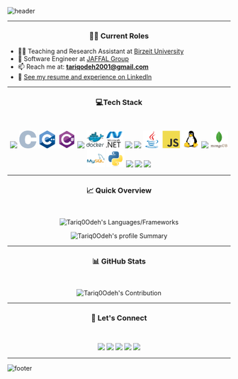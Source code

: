 ![header](https://capsule-render.vercel.app/api?type=waving&color=gradient&height=280&section=header&text=Hi%20there%20%F0%9F%91%8B&fontSize=90)

---

<h3 align="center"> 👨‍💻 Current Roles </h3>

- 👨‍🏫 Teaching and Research Assistant at [Birzeit University](https://www.linkedin.com/school/birzeit-university/posts/?feedView=all)
- 💼 Software Engineer at [JAFFAL Group](https://www.linkedin.com/company/al-jaffal-group/)
- 📫 Reach me at: **tariqodeh2001@gmail.com**
- 🔗 [See my resume and experience on LinkedIn](https://www.linkedin.com/in/tariqodeh/)

---

<h3 align="center"> 💻Tech Stack </h3>
<br>
 <p align="center">
  <img src="https://cdn.worldvectorlogo.com/logos/arduino-1.svg" width="40" />
  <img src="https://raw.githubusercontent.com/devicons/devicon/master/icons/c/c-original.svg" width="40" />
  <img src="https://raw.githubusercontent.com/devicons/devicon/master/icons/cplusplus/cplusplus-original.svg" width="40" />
  <img src="https://raw.githubusercontent.com/devicons/devicon/master/icons/csharp/csharp-original.svg" width="40" />
  <img src="https://cdn.worldvectorlogo.com/logos/django.svg" width="40" />
  <img src="https://raw.githubusercontent.com/devicons/devicon/master/icons/docker/docker-original-wordmark.svg" width="40" />
  <img src="https://raw.githubusercontent.com/devicons/devicon/master/icons/dot-net/dot-net-original-wordmark.svg" width="40" />
  <img src="https://www.vectorlogo.zone/logos/figma/figma-icon.svg" width="40" />
  <img src="https://www.vectorlogo.zone/logos/git-scm/git-scm-icon.svg" width="40" />
  <img src="https://raw.githubusercontent.com/devicons/devicon/master/icons/java/java-original.svg" width="40" />
  <img src="https://raw.githubusercontent.com/devicons/devicon/master/icons/javascript/javascript-original.svg" width="40" />
  <img src="https://raw.githubusercontent.com/devicons/devicon/master/icons/linux/linux-original.svg" width="40" />
  <img src="https://upload.wikimedia.org/wikipedia/commons/2/21/Matlab_Logo.png" width="40" />
  <img src="https://raw.githubusercontent.com/devicons/devicon/master/icons/mongodb/mongodb-original-wordmark.svg" width="40" />
  <img src="https://raw.githubusercontent.com/devicons/devicon/master/icons/mysql/mysql-original-wordmark.svg" width="40" />
  <img src="https://raw.githubusercontent.com/devicons/devicon/master/icons/python/python-original.svg" width="40" />
  <img src="https://www.vectorlogo.zone/logos/pytorch/pytorch-icon.svg" width="40" />
  <img src="https://www.vectorlogo.zone/logos/sqlite/sqlite-icon.svg" width="40" />
  <img src="https://www.vectorlogo.zone/logos/tensorflow/tensorflow-icon.svg" width="40" />
</p>

---

<h3 align="center"> 📈 Quick Overview </h3>
<br>
<p align = "center">
  <img src = "https://github-readme-stats.vercel.app/api/top-langs?username=Tariq0odeh&show_icons=true&count_private=true&locale=en&layout=compact&langs_count=10&hide_border=true&bg_color=151515&title_color=FB8C00&text_color=fff&icon_color=fff" alt = "Tariq0Odeh's Languages/Frameworks" width = 400 />

  <p align = "center">
  <img src = "https://github-profile-summary-cards.vercel.app/api/cards/profile-details?username=Tariq0odeh&theme=monokai" alt = "Tariq0Odeh's profile Summary" width = 750 >
  </center>
</p>

---
 <h3 align="center"> 📊 GitHub Stats </h3>
 <br>
<p align = "center">
  <img src = "https://github-readme-stats.vercel.app/api?username=Tariq0odeh&count_private=true&theme=dark&hide_border=true" alt = "Tariq0Odeh's Contribution" width = 400 >
  </center>
</p>

---

<h3 align="center"> 🤝 Let's Connect </h3> 
<br>
<p align="center">
  <a href="https://linkedin.com/in/tariqodeh"><img src="https://raw.githubusercontent.com/rahuldkjain/github-profile-readme-generator/master/src/images/icons/Social/linked-in-alt.svg" width="36"/></a>
  <a href="https://fb.com/tariq0odeh"><img src="https://raw.githubusercontent.com/rahuldkjain/github-profile-readme-generator/master/src/images/icons/Social/facebook.svg" width="36"/></a>
  <a href="https://instagram.com/tariqodeh_"><img src="https://raw.githubusercontent.com/rahuldkjain/github-profile-readme-generator/master/src/images/icons/Social/instagram.svg" width="36"/></a>
  <a href="https://www.youtube.com/c/tariq0odeh"><img src="https://raw.githubusercontent.com/rahuldkjain/github-profile-readme-generator/master/src/images/icons/Social/youtube.svg" width="36"/></a>
  <a href="https://www.hackerrank.com/tariqodeh2001"><img src="https://raw.githubusercontent.com/rahuldkjain/github-profile-readme-generator/master/src/images/icons/Social/hackerrank.svg" width="36"/></a>
</p>

---

![footer](https://capsule-render.vercel.app/api?type=waving&color=gradient&height=150&section=footer)
